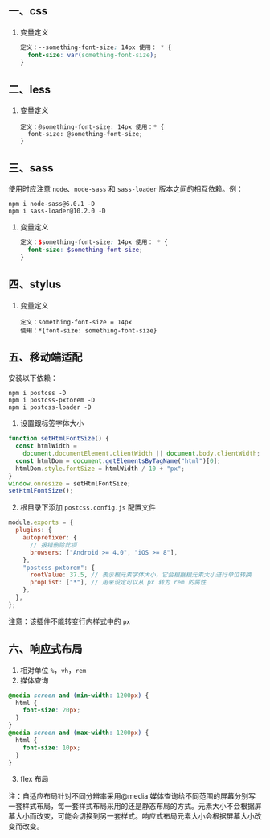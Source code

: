 ## 一、css

1. 变量定义
   ```css
   定义：--something-font-size: 14px 使用： * {
     font-size: var(something-font-size);
   }
   ```

## 二、less

1. 变量定义
   ```less
   定义：@something-font-size: 14px 使用：* {
     font-size: @something-font-size;
   }
   ```

## 三、sass

使用时应注意 `node`、`node-sass` 和 `sass-loader` 版本之间的相互依赖。例：

```shell
npm i node-sass@6.0.1 -D
npm i sass-loader@10.2.0 -D
```

1. 变量定义
   ```scss
   定义：$something-font-size: 14px 使用： * {
     font-size: $something-font-size;
   }
   ```

## 四、stylus

1. 变量定义
   ```stylus
   定义：something-font-size = 14px
   使用：*{font-size: something-font-size}
   ```

## 五、移动端适配

安装以下依赖：

```shell
npm i postcss -D
npm i postcss-pxtorem -D
npm i postcss-loader -D

```

1. 设置跟标签字体大小

```js
function setHtmlFontSize() {
  const htmlWidth =
    document.documentElement.clientWidth || document.body.clientWidth;
  const htmlDom = document.getElementsByTagName("html")[0];
  htmlDom.style.fontSize = htmlWidth / 10 + "px";
}
window.onresize = setHtmlFontSize;
setHtmlFontSize();
```

2. 根目录下添加 `postcss.config.js` 配置文件

```js
module.exports = {
  plugins: {
    autoprefixer: {
      // 报错删除此项
      browsers: ["Android >= 4.0", "iOS >= 8"],
    },
    "postcss-pxtorem": {
      rootValue: 37.5, // 表示根元素字体大小，它会根据根元素大小进行单位转换
      propList: ["*"], // 用来设定可以从 px 转为 rem 的属性
    },
  },
};
```

注意：该插件不能转变行内样式中的 `px`

## 六、响应式布局

1. 相对单位 `%`，`vh`，`rem`
2. 媒体查询

```css
@media screen and (min-width: 1200px) {
  html {
    font-size: 20px;
  }
}
@media screen and (max-width: 1200px) {
  html {
    font-size: 10px;
  }
}
```

3. flex 布局

注：自适应布局针对不同分辨率采用@media 媒体查询给不同范围的屏幕分别写一套样式布局，每一套样式布局采用的还是静态布局的方式。元素大小不会根据屏幕大小而改变，可能会切换到另一套样式。响应式布局元素大小会根据屏幕大小改变而改变。
